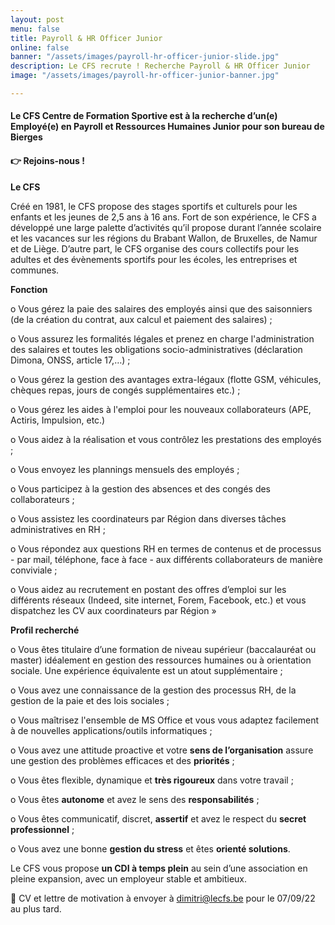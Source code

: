 ```yaml
---
layout: post
menu: false
title: Payroll & HR Officer Junior
online: false
banner: "/assets/images/payroll-hr-officer-junior-slide.jpg"
description: Le CFS recrute ! Recherche Payroll & HR Officer Junior
image: "/assets/images/payroll-hr-officer-junior-banner.jpg"

---
```

#### **Le CFS Centre de Formation Sportive est à la recherche d’un(e) Employé(e) en Payroll et Ressources Humaines Junior pour son bureau de Bierges**

#### **👉 Rejoins-nous !**

**Le CFS**

Créé en 1981, le CFS propose des stages sportifs et culturels pour les enfants et les jeunes de 2,5 ans à 16 ans. Fort de son expérience, le CFS a développé une large palette d’activités qu’il propose durant l’année scolaire et les vacances sur les régions du Brabant Wallon, de Bruxelles, de Namur et de Liège. D’autre part, le CFS organise des cours collectifs pour les adultes et des évènements sportifs pour les écoles, les entreprises et communes.

**Fonction**

o Vous gérez la paie des salaires des employés ainsi que des saisonniers (de la création du contrat, aux calcul et paiement des salaires) ;

o Vous assurez les formalités légales et prenez en charge l'administration des salaires et toutes les obligations socio-administratives (déclaration Dimona, ONSS, article 17,…) ;

o Vous gérez la gestion des avantages extra-légaux (flotte GSM, véhicules, chèques repas, jours de congés supplémentaires etc.) ;

o Vous gérez les aides à l'emploi pour les nouveaux collaborateurs (APE, Actiris, Impulsion, etc.)

o Vous aidez à la réalisation et vous contrôlez les prestations des employés ;

o Vous envoyez les plannings mensuels des employés ;

o Vous participez à la gestion des absences et des congés des collaborateurs ;

o Vous assistez les coordinateurs par Région dans diverses tâches administratives en RH ;

o Vous répondez aux questions RH en termes de contenus et de processus - par mail, téléphone, face à face - aux différents collaborateurs de manière conviviale ;

o Vous aidez au recrutement en postant des offres d’emploi sur les différents réseaux (Indeed, site internet, Forem, Facebook, etc.) et vous dispatchez les CV aux coordinateurs par Région »

**Profil recherché**

o Vous êtes titulaire d’une formation de niveau supérieur (baccalauréat ou master) idéalement en gestion des ressources humaines ou à orientation sociale. Une expérience équivalente est un atout supplémentaire ;

o Vous avez une connaissance de la gestion des processus RH, de la gestion de la paie et des lois sociales ;

o Vous maîtrisez l'ensemble de MS Office et vous vous adaptez facilement à de nouvelles applications/outils informatiques ;

o Vous avez une attitude proactive et votre **sens de l’organisation** assure une gestion des problèmes efficaces et des **priorités** ;

o Vous êtes flexible, dynamique et **très rigoureux** dans votre travail ;

o Vous êtes **autonome** et avez le sens des **responsabilités** ;

o Vous êtes communicatif, discret, **assertif** et avez le respect du **secret professionnel** ;

o Vous avez une bonne **gestion du stress** et êtes **orienté solutions**.

Le CFS vous propose **un CDI à temps plein** au sein d’une association en pleine expansion, avec un employeur stable et ambitieux.

📩 CV et lettre de motivation à envoyer à [dimitri@lecfs.be](mailto:dimitri@lecfs.be) pour le 07/09/22 au plus tard.